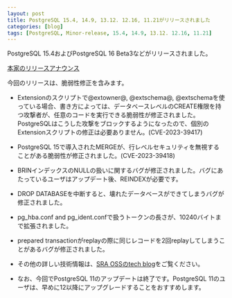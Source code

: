 ```yaml
---
layout: post
title: PostgreSQL 15.4, 14.9, 13.12. 12.16, 11.21がリリースされました
categories: [blog]
tags: [PostgreSQL, Minor-release, 15.4, 14.9, 13.12. 12.16, 11.21]
---
```

PostgreSQL 15.4およびPostgreSQL 16 Beta3などがリリースされました。

[本家のリリースアナウンス](https://www.postgresql.org/about/news/postgresql-154-149-1312-1216-1121-and-postgresql-16-beta-3-released-2689/)

今回のリリースは、脆弱性修正を含みます。

- Extensionのスクリプトで@extowner@, @extschema@, @extschemaを使っている場合、書き方によっては、データベースレベルのCREATE権限を持つ攻撃者が、任意のコードを実行できる脆弱性が修正されました。PostgreSQLはこうした攻撃をブロックするようになったので、個別のExtensionスクリプトの修正は必要ありません。(CVE-2023-39417)

- PostgreSQL 15で導入されたMERGEが、行レベルセキュリティを無視することがある脆弱性が修正されました。(CVE-2023-39418)

- BRINインデックスのNULLの扱いに関するバグが修正されました。バグにあたっているユーザはアップデート後、REINDEXが必要です。

- DROP DATABASEを中断すると、壊れたデータベースができてしまうバグが修正されました。

- pg_hba.conf and pg_ident.confで扱うトークンの長さが、10240バイトまで拡張されました。

- prepared transactionがreplayの際に同じレコードを2回replayしてしまうことがあるバグが修正されました。

- その他の詳しい技術情報は、[SRA OSSのtech blog](https://www.sraoss.co.jp/tech-blog/)をご覧ください。

- なお、今回でPostgreSQL 11のアップデートは終了です。PostgreSQL 11のユーザは、早めに12以降にアップグレードすることをおすすめします。

